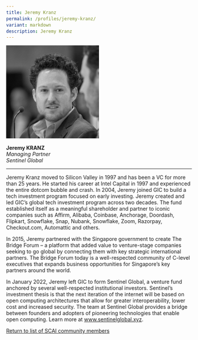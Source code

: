 ```yaml
---
title: Jeremy Kranz
permalink: /profiles/jeremy-kranz/
variant: markdown
description: Jeremy Kranz
---
```

<div style="width:50%"><img src="/images/People/jeremy_kranz.jpeg" alt="Jeremy Kranz"></div>

**Jeremy KRANZ**<br>*Managing Partner*<br>*Sentinel Global*<br>

---

Jeremy Kranz moved to Silicon Valley in 1997 and has been a VC for more than 25 years. He started his career at Intel Capital in 1997 and experienced the entire dotcom bubble and crash. In 2004, Jeremy joined GIC to build a tech investment program focused on early investing. Jeremy created and led GIC’s global tech investment program across two decades. The fund established itself as a meaningful shareholder and partner to iconic companies such as Affirm, Alibaba, Coinbase, Anchorage, Doordash, Flipkart, Snowflake, Snap, Nubank, Snowflake, Zoom, Razorpay, Checkout.com, Automattic and others. 

In 2015, Jeremy partnered with the Singapore government to create The Bridge Forum – a platform that added value to venture-stage companies seeking to go global by connecting them with key strategic international partners. The Bridge Forum today is a well-respected community of C-level executives that expands business opportunities for Singapore’s key partners around the world. 

In January 2022, Jeremy left GIC to form Sentinel Global, a venture fund anchored by several well-respected institutional investors. Sentinel’s investment thesis is that the next iteration of the internet will be based on open computing architectures that allow for greater interoperability, lower cost and increased security. The team at Sentinel Global provides a bridge between founders and adopters of pioneering technologies that enable open computing. Learn more at www.sentinelglobal.xyz.

[Return to list of SCAI community members](/community)